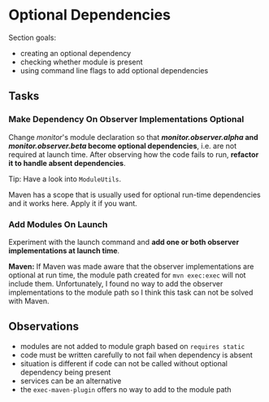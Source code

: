 # Optional Dependencies

Section goals:

* creating an optional dependency
* checking whether module is present
* using command line flags to add optional dependencies


## Tasks

### Make Dependency On Observer Implementations Optional

Change _monitor_'s module declaration so that **_monitor.observer.alpha_ and _monitor.observer.beta_ become optional dependencies**, i.e. are not required at launch time.
After observing how the code fails to run, **refactor it to handle absent dependencies**.

Tip: Have a look into `ModuleUtils`.

Maven has a scope that is usually used for optional run-time dependencies and it works here.
Apply it if you want.


### Add Modules On Launch

Experiment with the launch command and **add one or both observer implementations at launch time**.

**Maven:**
If Maven was made aware that the observer implementations are optional at run time, the module path created for `mvn exec:exec` will not include them.
Unfortunately, I found no way to add the observer implementations to the module path so I think this task can not be solved with Maven.


## Observations

* modules are not added to module graph based on `requires static`
* code must be written carefully to not fail when dependency is absent
* situation is different if code can not be called without optional dependency being present
* services can be an alternative
* the `exec-maven-plugin` offers no way to add to the module path
